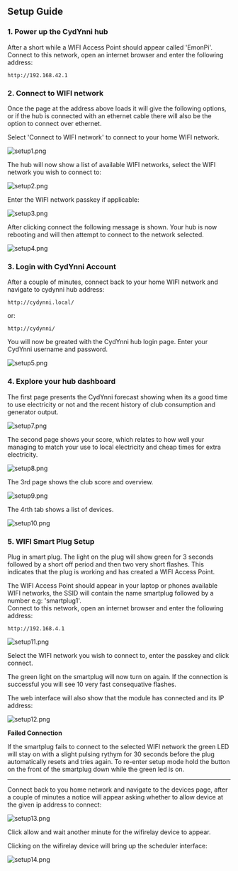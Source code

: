 ## Setup Guide

### 1. Power up the CydYnni hub

After a short while a WIFI Access Point should appear called 'EmonPi'.<br>Connect to this network, open an internet browser and enter the following address:

    http://192.168.42.1

### 2. Connect to WIFI network

Once the page at the address above loads it will give the following options, or if the hub is connected with an ethernet cable there will also be the option to connect over ethernet.

Select 'Connect to WIFI network' to connect to your home WIFI network.
    
![setup1.png](images/setup1.png)

The hub will now show a list of available WIFI networks, select the WIFI network you wish to connect to:

![setup2.png](images/setup2.png)

Enter the WIFI network passkey if applicable:

![setup3.png](images/setup3.png)

After clicking connect the following message is shown. Your hub is now rebooting and will then attempt to connect to the network selected.

![setup4.png](images/setup4.png)

### 3. Login with CydYnni Account

After a couple of minutes, connect back to your home WIFI network and navigate to cydynni hub address:

    http://cydynni.local/
    
or:

    http://cydynni/
    
You will now be greated with the CydYnni hub login page. Enter your CydYnni username and password.

![setup5.png](images/setup5.png)

### 4. Explore your hub dashboard

The first page presents the CydYnni forecast showing when its a good time to use electricity or not and the recent history of club consumption and generator output.

![setup7.png](images/setup7.png)

The second page shows your score, which relates to how well your managing to match your use to local electricity and cheap times for extra electricity.

![setup8.png](images/setup8.png)

The 3rd page shows the club score and overview.

![setup9.png](images/setup9.png)

The 4rth tab shows a list of devices.

![setup10.png](images/setup10.png)

### 5. WIFI Smart Plug Setup

Plug in smart plug. The light on the plug will show green for 3 seconds followed by a short off period and then two very short flashes. This indicates that the plug is working and has created a WIFI Access Point.

The WIFI Access Point should appear in your laptop or phones available WIFI networks, the SSID will contain the name smartplug followed by a number e.g: 'smartplug1'.<br>Connect to this network, open an internet browser and enter the following address:

    http://192.168.4.1
    
![setup11.png](images/setup11.png)

Select the WIFI network you wish to connect to, enter the passkey and click connect. 

The green light on the smartplug will now turn on again. If the connection is successful you will see 10 very fast consequative flashes. 

The web interface will also show that the module has connected and its IP address:

![setup12.png](images/setup12.png)

**Failed Connection**

If the smartplug fails to connect to the selected WIFI network the green LED will stay on with a slight pulsing rythym for 30 seconds before the plug automatically resets and tries again. To re-enter setup mode hold the button on the front of the smartplug down while the green led is on.

---

Connect back to you home network and navigate to the devices page, after a couple of minutes a notice will appear asking whether to allow device at the given ip  address to connect:

![setup13.png](images/setup13.png)

Click allow and wait another minute for the wifirelay device to appear. 

Clicking on the wifirelay device will bring up the scheduler interface:

![setup14.png](images/setup14.png)
